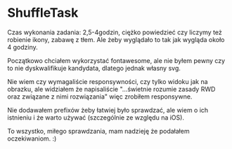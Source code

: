 # ShuffleTask
Czas wykonania zadania: 2,5-4godzin, ciężko powiedzieć czy liczymy też robienie ikony, zabawę z tłem. Ale żeby wyglądało to tak jak wygląda około 4 godziny.

Początkowo chciałem wykorzystać fontawesome, ale nie byłem pewny czy to nie dyskwalifikuje kandydata, dlatego jednak własny svg.

Nie wiem czy wymagaliście responsywności, czy tylko widoku jak na obrazku, ale widziałem że napisaliście "...świetnie rozumie zasady RWD oraz związane z nimi rozwiązania" więc zrobiłem responsywne.

Nie dodawałem prefixów żeby łatwiej było sprawdzać, ale wiem o ich istnieniu i że warto używać (szczególnie ze względu na iOS).

To wszystko, miłego sprawdzania, mam nadzieję że podałałem oczekiwaniom. :)
